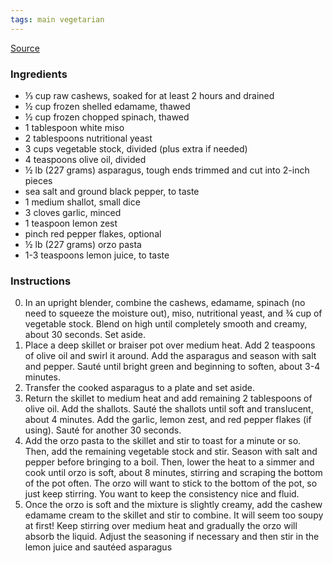 ```yaml
---
tags: main vegetarian
---
```


[Source](https://thefirstmess.com/2025/03/26/green-orzo-risotto-vegan/)

### Ingredients
* ⅓ cup raw cashews, soaked for at least 2 hours and drained
* ½ cup frozen shelled edamame, thawed
* ½ cup frozen chopped spinach, thawed
* 1 tablespoon white miso
* 2 tablespoons nutritional yeast
* 3 cups vegetable stock, divided (plus extra if needed)
* 4 teaspoons olive oil, divided
* ½ lb (227 grams) asparagus, tough ends trimmed and cut into 2-inch pieces
* sea salt and ground black pepper, to taste
* 1 medium shallot, small dice
* 3 cloves garlic, minced
* 1 teaspoon lemon zest
* pinch red pepper flakes, optional
* ½ lb (227 grams) orzo pasta
* 1-3 teaspoons lemon juice, to taste

### Instructions
0. In an upright blender, combine the cashews, edamame, spinach (no need to squeeze the moisture out), miso, nutritional yeast, and ¾ cup of vegetable stock. Blend on high until completely smooth and creamy, about 30 seconds. Set aside.
0. Place a deep skillet or braiser pot over medium heat. Add 2 teaspoons of olive oil and swirl it around. Add the asparagus and season with salt and pepper. Sauté until bright green and beginning to soften, about 3-4 minutes.
0. Transfer the cooked asparagus to a plate and set aside.
0. Return the skillet to medium heat and add remaining 2 tablespoons of olive oil. Add the shallots. Sauté the shallots until soft and translucent, about 4 minutes. Add the garlic, lemon zest, and red pepper flakes (if using). Sauté for another 30 seconds.
0. Add the orzo pasta to the skillet and stir to toast for a minute or so. Then, add the remaining vegetable stock and stir. Season with salt and pepper before bringing to a boil. Then, lower the heat to a simmer and cook until orzo is soft, about 8 minutes, stirring and scraping the bottom of the pot often. The orzo will want to stick to the bottom of the pot, so just keep stirring. You want to keep the consistency nice and fluid.
0. Once the orzo is soft and the mixture is slightly creamy, add the cashew edamame cream to the skillet and stir to combine. It will seem too soupy at first! Keep stirring over medium heat and gradually the orzo will absorb the liquid. Adjust the seasoning if necessary and then stir in the lemon juice and sautéed asparagus
